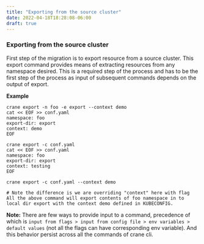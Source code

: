 ```yaml
---
title: "Exporting from the source cluster"
date: 2022-04-18T18:28:08-06:00
draft: true
---
```


### Exporting from the source cluster

First step of the migration is to export resource from a source cluster. This export command provides means of extracting resources from any namespace desired. This is a required step of the process and has to be the first step of the process as input of subsequent commands depends on the output of export.

**Example**
```
crane export -n foo -e export --context demo
cat << EOF >> conf.yaml
namespace: foo
export-dir: export
context: demo
EOF

crane export -c conf.yaml
cat << EOF >> conf.yaml
namespace: foo
export-dir: export
context: testing
EOF

crane export -c conf.yaml --context demo

# Note the difference is we are overriding "context" here with flag
All the above command will export contents of foo namespace in to local dir export with the context demo defined in KUBECONFIG.
```
**Note:** There are few ways to provide input to a command, precedence of which is ```input from flags > input from config file > env variables > default values``` (not all the flags can have corresponding env variable). And this behavior persist across all the commands of crane cli.
